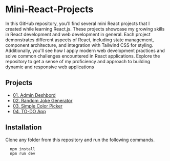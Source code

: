 
#  Mini-React-Projects

In this GitHub repository, you'll find several mini React projects that I created while learning React.js. These projects showcase my growing skills in React development and web development in general. Each project demonstrates different aspects of React, including state management, component architecture, and integration with Tailwind CSS for styling. Additionally, you'll see how I apply modern web development practices and solve common challenges encountered in React applications. Explore the repository to get a sense of my proficiency and approach to building dynamic and responsive web applications


## Projects

- [01. Admin Deshbord](Admin-dashboard)
- [02. Random Joke Generator](Random-Joke-Generator)
- [03. Simple Color Picker](Simple-color-picker)
- [04. TO-DO App](TO-DO-List-App)


## Installation

Clone any folder from this repository and run the following commands.

```bash
  npm install
  npm run dev
```
    
